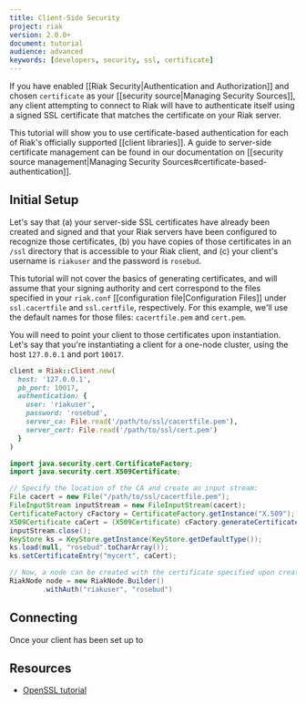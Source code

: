 ```yaml
---
title: Client-Side Security
project: riak
version: 2.0.0+
document: tutorial
audience: advanced
keywords: [developers, security, ssl, certificate]
---
```


If you have enabled [[Riak Security|Authentication and Authorization]] and chosen `certificate` as your [[security source|Managing Security Sources]], any client attempting to connect to Riak will have to authenticate itself using a signed SSL certificate that matches the certificate on your Riak server.

This tutorial will show you to use certificate-based authentication for each of Riak's officially supported [[client libraries]]. A guide to server-side certificate management can be found in our documentation on [[security source management|Managing Security Sources#certificate-based-authentication]].

## Initial Setup

Let's say that (a) your server-side SSL certificates have already been created and signed and that your Riak servers have been configured to recognize those certificates, (b) you have copies of those certificates in an `/ssl` directory that is accessible to your Riak client, and (c) your client's username is `riakuser` and the password is `rosebud`.

This tutorial will not cover the basics of generating certificates, and will assume that your signing authority and cert correspond to the files specified in your `riak.conf` [[configuration file|Configuration Files]] under `ssl.cacertfile` and `ssl.certfile`, respectively. For this example, we'll use the default names for those files: `cacertfile.pem` and `cert.pem`.

You will need to point your client to those certificates upon instantiation. Let's say that you're instantiating a client for a one-node cluster, using the host `127.0.0.1` and port `10017`.

```ruby
client = Riak::Client.new(
  host: '127.0.0.1',
  pb_port: 10017,
  authentication: {
    user: 'riakuser',
    password: 'rosebud',
    server_ca: File.read('/path/to/ssl/cacertfile.pem'),
    server_cert: File.read('/path/to/ssl/cert.pem')
  }
)
```

```java
import java.security.cert.CertificateFactory;
import java.security.cert.X509Certificate;

// Specify the location of the CA and create an input stream:
File cacert = new File("/path/to/ssl/cacertfile.pem");
FileInputStream inputStream = new FileInputStream(cacert);
CertificateFactory cFactory = CertificateFactory.getInstance("X.509");
X509Certificate caCert = (X509Certificate) cFactory.generateCertificate(inputStream);
inputStream.close();
KeyStore ks = KeyStore.getInstance(KeyStore.getDefaultType());
ks.load(null, "rosebud".toCharArray());
ks.setCertificateEntry("mycert", caCert);

// Now, a node can be created with the certificate specified upon creation:
RiakNode node = new RiakNode.Builder()
        .withAuth("riakuser", "rosebud")
```

## Connecting

Once your client has been set up to

## Resources

* [OpenSSL tutorial](http://www.madboa.com/geek/openssl/)